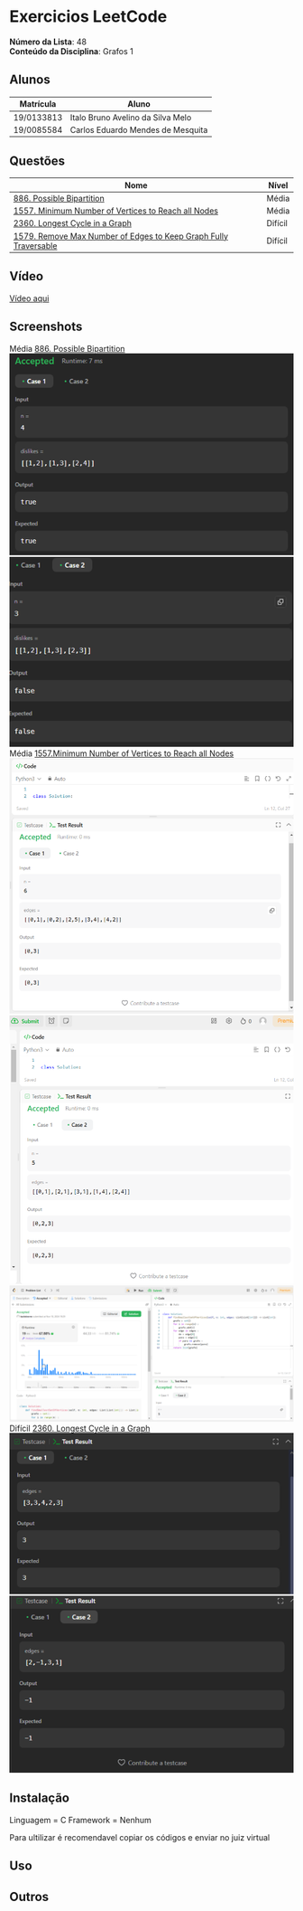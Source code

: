 
# Exercicios LeetCode

**Número da Lista**: 48</br>
**Conteúdo da Disciplina**: Grafos 1</br>

## Alunos

|Matrícula | Aluno |
| -- | -- |
| 19/0133813  |  Italo Bruno Avelino da Silva Melo |
| 19/0085584  |  Carlos Eduardo Mendes de Mesquita |

## Questões

| Nome  | Nível   |
| ---------------------- | ------- |
| [886. Possible Bipartition](https://leetcode.com/problems/possible-bipartition/description/)   | Média |
| [1557. Minimum Number of Vertices to Reach all Nodes](https://leetcode.com/problems/minimum-number-of-vertices-to-reach-all-nodes/)        | Média   |
| [2360. Longest Cycle in a Graph](https://leetcode.com/problems/longest-cycle-in-a-graph/)| Difícil |
| [1579. Remove Max Number of Edges to Keep Graph Fully Traversable](https://leetcode.com/problems/remove-max-number-of-edges-to-keep-graph-fully-traversable/description/)        | Difícil |

## Vídeo

[Vídeo aqui](a)

## Screenshots

Média [886. Possible Bipartition](https://leetcode.com/problems/possible-bipartition/description/)</br>
![bipartido teste 1](/assets/bipartiTeste1.png)
![bipartido teste 2](/assets/bipartiTeste2.png)
Média [1557.Minimum Number of Vertices to Reach all Nodes](https://leetcode.com/problems/minimum-number-of-vertices-to-reach-all-nodes/)</br>
![Número Mínimo teste 1](/assets/PassandoCaso1.png)
![Número Mínimo teste 2](/assets/PassandoCaso2.png)
![Submissão Aceita](/assets/SubmissaoAceita.png)
Difícil [2360. Longest Cycle in a Graph](https://leetcode.com/problems/longest-cycle-in-a-graph/)</br>
![Maior Ciclo teste 1](/assets/MaiorTeste1.png)
![Maior Ciclo teste 1](/assets/MaiorTeste2.png)

## Instalação

Linguagem = C
Framework = Nenhum

Para ultilizar é recomendavel copiar os códigos e enviar no juiz virtual

## Uso

## Outros
